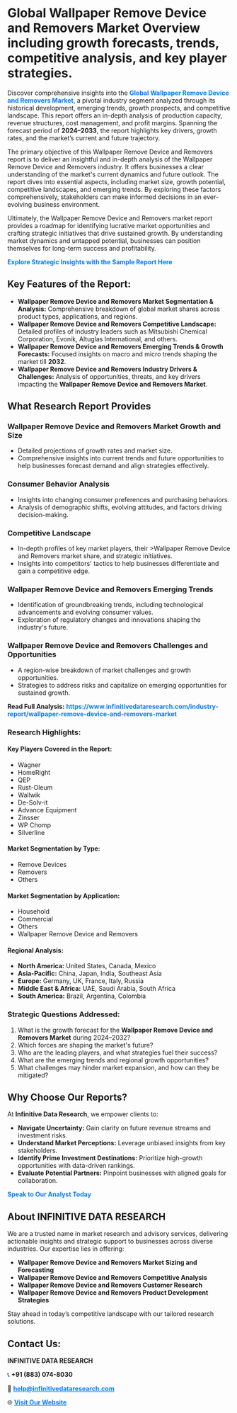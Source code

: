 <h1>Global Wallpaper Remove Device and Removers Market Overview including growth forecasts, trends, competitive analysis, and key player strategies.</h1>
<p>
Discover comprehensive insights into the 
<a href="https://www.infinitivedataresearch.com/industry-report/wallpaper-remove-device-and-removers-market" rel="dofollow" style="color: #007BFF; text-decoration: none;"><strong>Global Wallpaper Remove Device and Removers Market</strong></a>, a pivotal industry segment analyzed through its historical development, emerging trends, growth prospects, and competitive landscape. This report offers an in-depth analysis of production capacity, revenue structures, cost management, and profit margins. Spanning the forecast period of <strong>2024–2033</strong>, the report highlights key drivers, growth rates, and the market’s current and future trajectory.
</p>
<p>
The primary objective of this Wallpaper Remove Device and Removers report is to deliver an insightful and in-depth analysis of the Wallpaper Remove Device and Removers industry. It offers businesses a clear understanding of the market's current dynamics and future outlook. The report dives into essential aspects, including market size, growth potential, competitive landscapes, and emerging trends. By exploring these factors comprehensively, stakeholders can make informed decisions in an ever-evolving business environment.
</p>
<p>
Ultimately, the Wallpaper Remove Device and Removers market report provides a roadmap for identifying lucrative market opportunities and crafting strategic initiatives that drive sustained growth. By understanding market dynamics and untapped potential, businesses can position themselves for long-term success and profitability.
</p>
<p>
<a href="https://www.infinitivedataresearch.com/request-sample/reportId=111921" style="color: #007BFF; text-decoration: none;"><strong>Explore Strategic Insights with the Sample Report Here</strong></a>
</p>

<h2>Key Features of the Report:</h2>
<ul>
<li><strong>Wallpaper Remove Device and Removers Market Segmentation & Analysis:</strong> Comprehensive breakdown of global market shares across product types, applications, and regions.</li>
<li><strong>Wallpaper Remove Device and Removers Competitive Landscape:</strong> Detailed profiles of industry leaders such as Mitsubishi Chemical Corporation, Evonik, Altuglas International, and others.</li>
<li><strong>Wallpaper Remove Device and Removers Emerging Trends & Growth Forecasts:</strong> Focused insights on macro and micro trends shaping the market till <strong>2032</strong>.</li>
<li><strong>Wallpaper Remove Device and Removers Industry Drivers & Challenges:</strong> Analysis of opportunities, threats, and key drivers impacting the <strong>Wallpaper Remove Device and Removers Market</strong>.</li>
</ul>

<h2>What Research Report Provides</h2>
<h3>Wallpaper Remove Device and Removers Market Growth and Size</h3>
<ul>
<li>Detailed projections of growth rates and market size.</li>
<li>Comprehensive insights into current trends and future opportunities to help businesses forecast demand and align strategies effectively.</li>
</ul>

<h3>Consumer Behavior Analysis</h3>
<ul>
<li>Insights into changing consumer preferences and purchasing behaviors.</li>
<li>Analysis of demographic shifts, evolving attitudes, and factors driving decision-making.</li>
</ul>

<h3>Competitive Landscape</h3>
<ul>
<li>In-depth profiles of key market players, their >Wallpaper Remove Device and Removers market share, and strategic initiatives.</li>
<li>Insights into competitors' tactics to help businesses differentiate and gain a competitive edge.</li>
</ul>

<h3>Wallpaper Remove Device and Removers Emerging Trends</h3>
<ul>
<li>Identification of groundbreaking trends, including technological advancements and evolving consumer values.</li>
<li>Exploration of regulatory changes and innovations shaping the industry's future.</li>
</ul>

<h3>Wallpaper Remove Device and Removers Challenges and Opportunities</h3>
<ul>
<li>A region-wise breakdown of market challenges and growth opportunities.</li>
<li>Strategies to address risks and capitalize on emerging opportunities for sustained growth.</li>
</ul>
<p><strong>Read Full Analysis:</strong> <a href="https://www.infinitivedataresearch.com/industry-report/wallpaper-remove-device-and-removers-market" rel="dofollow" style="color: #007BFF; text-decoration: none;"><strong>https://www.infinitivedataresearch.com/industry-report/wallpaper-remove-device-and-removers-market</strong></a></p>
<h3>Research Highlights:</h3>
<h4>Key Players Covered in the Report:</h4>
<ul><li>Wagner</li><li>HomeRight</li><li>QEP</li><li>Rust-Oleum</li><li>Wallwik</li><li>De-Solv-it</li><li>Advance Equipment</li><li>Zinsser</li><li>WP Chomp</li><li>Silverline</li></ul>
<h4>Market Segmentation by Type:</h4>
<ul><li>Remove Devices</li><li>Removers</li><li>Others</li></ul>
<h4>Market Segmentation by Application:</h4>
<ul><li>Household</li><li>Commercial</li><li>Others</li><li>Wallpaper Remove Device and Removers</li></ul>

<h4>Regional Analysis:</h4>
<ul>
<li><strong>North America:</strong> United States, Canada, Mexico</li>
<li><strong>Asia-Pacific:</strong> China, Japan, India, Southeast Asia</li>
<li><strong>Europe:</strong> Germany, UK, France, Italy, Russia</li>
<li><strong>Middle East & Africa:</strong> UAE, Saudi Arabia, South Africa</li>
<li><strong>South America:</strong> Brazil, Argentina, Colombia</li>
</ul>

<h3>Strategic Questions Addressed:</h3>
<ol>
<li>What is the growth forecast for the <strong>Wallpaper Remove Device and Removers Market</strong> during 2024–2032?</li>
<li>Which forces are shaping the market's future?</li>
<li>Who are the leading players, and what strategies fuel their success?</li>
<li>What are the emerging trends and regional growth opportunities?</li>
<li>What challenges may hinder market expansion, and how can they be mitigated?</li>
</ol>

<h2>Why Choose Our Reports?</h2>
<p>At <strong>Infinitive Data Research</strong>, we empower clients to:</p>
<ul>
<li><strong>Navigate Uncertainty:</strong> Gain clarity on future revenue streams and investment risks.</li>
<li><strong>Understand Market Perceptions:</strong> Leverage unbiased insights from key stakeholders.</li>
<li><strong>Identify Prime Investment Destinations:</strong> Prioritize high-growth opportunities with data-driven rankings.</li>
<li><strong>Evaluate Potential Partners:</strong> Pinpoint businesses with aligned goals for collaboration.</li>
</ul>
<p><a href="https://www.infinitivedataresearch.com/industry-report/wallpaper-remove-device-and-removers-market" rel="dofollow" style="color: #007BFF; text-decoration: none;"><strong>Speak to Our Analyst Today</strong></a></p>

<h2>About INFINITIVE DATA RESEARCH</h2>
<p>We are a trusted name in market research and advisory services, delivering actionable insights and strategic support to businesses across diverse industries. Our expertise lies in offering:</p>
<ul>
<li><strong>Wallpaper Remove Device and Removers Market Sizing and Forecasting</strong></li>
<li><strong>Wallpaper Remove Device and Removers Competitive Analysis</strong></li>
<li><strong>Wallpaper Remove Device and Removers Customer Research</strong></li>
<li><strong>Wallpaper Remove Device and Removers Product Development Strategies</strong></li>
</ul>
<p>Stay ahead in today’s competitive landscape with our tailored research solutions.</p>

<h2>Contact Us:</h2>
<p><strong>INFINITIVE DATA RESEARCH</strong></p>
<p>📞 <strong>+91 (883) 074-8030</strong></p>
<p>📧 <strong><a href="mailto:help@infinitivedataresearch.com" style="color: #007BFF;">help@infinitivedataresearch.com</a></strong></p>
<p>🌐 <strong><a href="https://www.infinitivedataresearch.com" rel="dofollow" style="color: #007BFF;">Visit Our Website</a></strong></p>